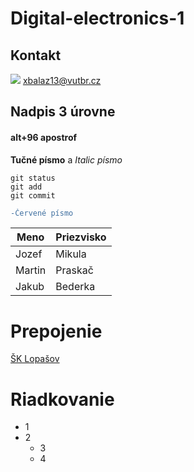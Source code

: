 # Digital-electronics-1
## Kontakt
<img src="https://img.shields.io/badge/Gmail-D14836?style=for-the-badge&logo=gmail&logoColor=white" /> xbalaz13@vutbr.cz

## Nadpis 3 úrovne
#### alt+96  apostrof
**Tučné písmo** a
*Italic písmo*
```
git status
git add
git commit
```
```diff
-Červené písmo
```

| Meno  | Priezvisko |
| ------------- | ------------- |
| Jozef  | Mikula  |
| Martin | Praskač  |
| Jakub | Bederka  |
# Prepojenie
[ŠK Lopašov](https://www.sk-lopasov.sk/)
# Riadkovanie
* 1
* 2
  * 3
  * 4

